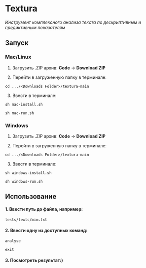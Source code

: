 # Textura

*Инструмент комплексного анализа текста по дескриптивным и предиктивным показателям*

## Запуск

### Mac/Linux

1. Загрузить .ZIP архив: **Code** -> **Download ZIP**

2. Перейти в загруженную папку в терминале:

`cd .../<Downloads Folder>/textura-main`

3. Ввести в терминале:

`sh mac-install.sh`

`sh mac-run.sh`

### Windows

1. Загрузить .ZIP архив: **Code** -> **Download ZIP**

2. Перейти в загруженную папку в терминале:

`cd .../<Downloads Folder>/textura-main`

3. Ввести в терминале:

`sh windows-install.sh`

`sh windows-run.sh`

## Использование

#### 1. Ввести путь до файла, например:

`tests/texts/mim.txt`

#### 2. Ввести одну из доступных команд:

`analyse`

`exit`

#### 3. Посмотреть результат:)
